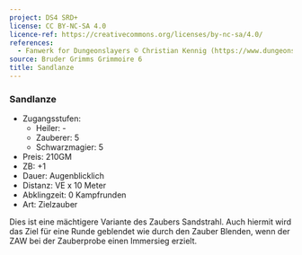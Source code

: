 ```yaml
---
project: DS4 SRD+
license: CC BY-NC-SA 4.0
licence-ref: https://creativecommons.org/licenses/by-nc-sa/4.0/
references: 
  - Fanwerk for Dungeonslayers © Christian Kennig (https://www.dungeonslayers.net/)
source: Bruder Grimms Grimmoire 6
title: Sandlanze
---
```


### Sandlanze

- Zugangsstufen:
  - Heiler: -
  - Zauberer: 5
  - Schwarzmagier: 5
- Preis: 210GM
- ZB: +1
- Dauer: Augenblicklich
- Distanz: VE x 10 Meter
- Abklingzeit: 0 Kampfrunden
- Art: Zielzauber

Dies ist eine mächtigere Variante des Zaubers Sandstrahl. Auch hiermit wird das Ziel für eine Runde geblendet wie durch den Zauber Blenden, wenn der ZAW bei der Zauberprobe einen Immersieg erzielt.

